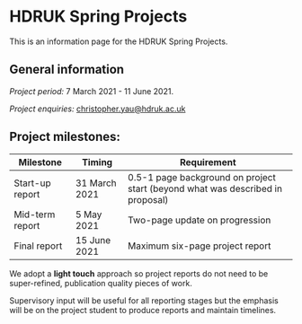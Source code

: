 # HDRUK Spring Projects

This is an information page for the HDRUK Spring Projects.

## General information

*Project period:* 7 March 2021 - 11 June 2021.

*Project enquiries:* christopher.yau@hdruk.ac.uk

## Project milestones: 

| Milestone | Timing | Requirement |
| --------- | ---- | ---- | 
| Start-up report | 31 March 2021 | 0.5-1 page background on project start (beyond what was described in proposal) | 
| Mid-term report | 5 May 2021 | Two-page update on progression | 
| Final report | 15 June 2021 | Maximum six-page project report | 

We adopt a **light touch** approach so project reports do not need to be super-refined, publication quality pieces of work. 

Supervisory input will be useful for all reporting stages but the emphasis will be on the project student to produce reports and maintain timelines.

